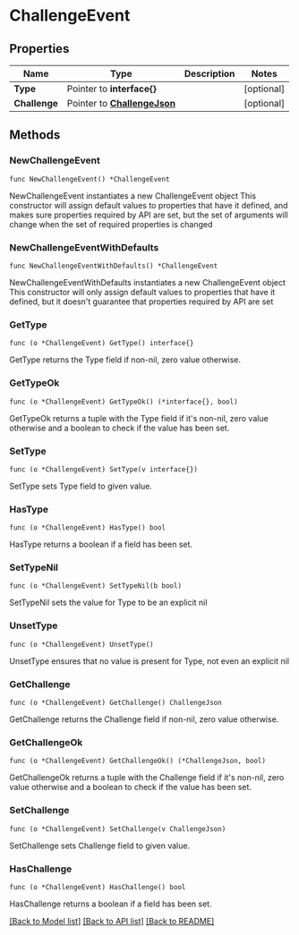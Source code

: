 # ChallengeEvent

## Properties

Name | Type | Description | Notes
------------ | ------------- | ------------- | -------------
**Type** | Pointer to **interface{}** |  | [optional] 
**Challenge** | Pointer to [**ChallengeJson**](ChallengeJson.md) |  | [optional] 

## Methods

### NewChallengeEvent

`func NewChallengeEvent() *ChallengeEvent`

NewChallengeEvent instantiates a new ChallengeEvent object
This constructor will assign default values to properties that have it defined,
and makes sure properties required by API are set, but the set of arguments
will change when the set of required properties is changed

### NewChallengeEventWithDefaults

`func NewChallengeEventWithDefaults() *ChallengeEvent`

NewChallengeEventWithDefaults instantiates a new ChallengeEvent object
This constructor will only assign default values to properties that have it defined,
but it doesn't guarantee that properties required by API are set

### GetType

`func (o *ChallengeEvent) GetType() interface{}`

GetType returns the Type field if non-nil, zero value otherwise.

### GetTypeOk

`func (o *ChallengeEvent) GetTypeOk() (*interface{}, bool)`

GetTypeOk returns a tuple with the Type field if it's non-nil, zero value otherwise
and a boolean to check if the value has been set.

### SetType

`func (o *ChallengeEvent) SetType(v interface{})`

SetType sets Type field to given value.

### HasType

`func (o *ChallengeEvent) HasType() bool`

HasType returns a boolean if a field has been set.

### SetTypeNil

`func (o *ChallengeEvent) SetTypeNil(b bool)`

 SetTypeNil sets the value for Type to be an explicit nil

### UnsetType
`func (o *ChallengeEvent) UnsetType()`

UnsetType ensures that no value is present for Type, not even an explicit nil
### GetChallenge

`func (o *ChallengeEvent) GetChallenge() ChallengeJson`

GetChallenge returns the Challenge field if non-nil, zero value otherwise.

### GetChallengeOk

`func (o *ChallengeEvent) GetChallengeOk() (*ChallengeJson, bool)`

GetChallengeOk returns a tuple with the Challenge field if it's non-nil, zero value otherwise
and a boolean to check if the value has been set.

### SetChallenge

`func (o *ChallengeEvent) SetChallenge(v ChallengeJson)`

SetChallenge sets Challenge field to given value.

### HasChallenge

`func (o *ChallengeEvent) HasChallenge() bool`

HasChallenge returns a boolean if a field has been set.


[[Back to Model list]](../README.md#documentation-for-models) [[Back to API list]](../README.md#documentation-for-api-endpoints) [[Back to README]](../README.md)


